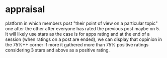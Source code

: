 # appraisal
 platform in which members post "their point of view on a particular topic" one after the other after everyone has rated the previous post maybe on 5. 
 It will likely use stars as the case is for apps rating and at the end of a session (when ratings on a post are ended), we can display that oppinion in the 75%++ corner if more it gathered more than 75% positive ratings considering 3 stars and above as a positive rating.
